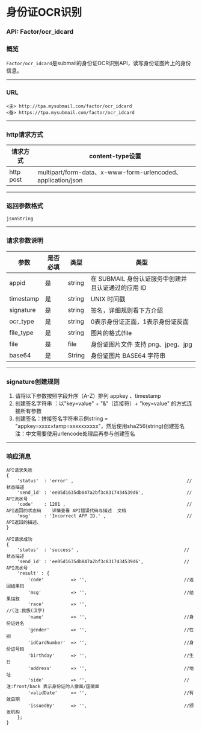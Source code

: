 # 身份证OCR识别     
### API: Factor/ocr_idcard
### 概览
`Factor/ocr_idcard`是submail的身份证OCR识别API，读写身份证图片上的身份信息。
***
### URL
```
<主> http://tpa.mysubmail.com/factor/ocr_idcard  
<备> https://tpa.mysubmail.com/factor/ocr_idcard
```
***
### http请求方式
| 请求方式  | content-type设置                                             |
| --------- | ------------------------------------------------------------ |
| http post | multipart/form-data、x-www-form-urlencoded、application/json |
***
### 返回参数格式
`jsonString`
***
### 请求参数说明
| 参数      | 是否必填 | 类型   | 类型                                               |
| --------- | -------- | ------ | -------------------------------------------------- |
| appid     | 是       | string | 在 SUBMAIL 身份认证服务中创建并且认证通过的应用 ID |
| timestamp | 是       | string | UNIX 时间戳                                        |
| signature | 是       | string | 签名，详细规则看下方介绍                           |
| ocr_type  | 是       | string | 0表示身份证正面，1表示身份证反面                   |
| file_type | 是       | string | 图片的格式(file                                    |
| file      | 是       | file   | 身份证图片文件 支持 png、jpeg、jpg                 |
| base64    | 是       | String | 身份证图片 BASE64 字符串                           |

***
### signature创建规则
1. 请将以下参数按照字段升序（A-Z）排列    appkey 、timestamp
2. 创建签名字符串 ：以"key=value" + "&amp;"（连接符）+ "key=value" 的方式连接所有参数
3. 创建签名：拼接签名字符串示例string = "appkey=xxxx×tamp=xxxxxxxxxx"，然后使用sha256(string)创建签名  
   注：中文需要使用urlencode处理后再参与创建签名
***
### 响应消息
```
API请求失败
{
    'status'  : 'error' ,                                          // 状态描述
    'send_id' : 'ee05d1635db847a2bf3c8317434539d6',                // API流水号
    'code'    : 1201 ,                                             // API返回的状态码    详情查看 API错误代码与描述  文档
    'msg'     : 'Incorrect APP ID.' ,                              // API返回的描述、  
}
```
```
API请求成功
{
    'status'  : 'success' ,                                       // 状态描述
    'send_id' : 'ee05d1635db847a2bf3c8317434539d6',               // API流水号
    'result' : {
        'code'          => '',                                    //返回结果码
        'msg'           => '',                                    //结果描叙
        'race'          => '',                                    //(注:民族(汉字)
        'name'          => '',                                    //身份证姓名
        'gender'        => '',                                    //性别
        'idCardNumber'  => '',                                    //身份证号码
        'birthday'      => '',                                    //生日
        'address'       => '',                                    //地址
        'side'          => '',                                    //注:front/back 表示身份证的人像面/国徽面
        'validDate'     => '',                                    //有效日期
        'issuedBy'      => '',                                    //颁发机构
    };
}
```